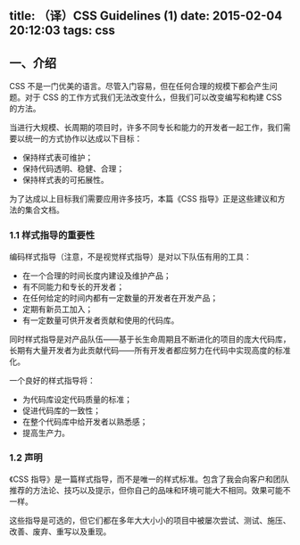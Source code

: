 title: （译）CSS Guidelines (1)
date: 2015-02-04 20:12:03
tags: css
---
## 一、介绍 ##
CSS 不是一门优美的语言。尽管入门容易，但在任何合理的规模下都会产生问题。对于 CSS 的工作方式我们无法改变什么，但我们可以改变编写和构建 CSS 的方法。

当进行大规模、长周期的项目时，许多不同专长和能力的开发者一起工作，我们需要以统一的方式协作以达成以下目标：

- 保持样式表可维护；
- 保持代码透明、稳健、合理；
- 保持样式表的可拓展性。

为了达成以上目标我们需要应用许多技巧，本篇《CSS 指导》正是这些建议和方法的集合文档。

### 1.1 样式指导的重要性 ###
编码样式指导（注意，不是视觉样式指导）是对以下队伍有用的工具：

- 在一个合理的时间长度内建设及维护产品；
- 有不同能力和专长的开发者；
- 在任何给定的时间内都有一定数量的开发者在开发产品；
- 定期有新员工加入；
- 有一定数量可供开发者贡献和使用的代码库。

同时样式指导是对产品队伍——基于长生命周期且不断进化的项目的庞大代码库，长期有大量开发者为此贡献代码——所有开发者都应努力在代码中实现高度的标准化。

一个良好的样式指导将：

- 为代码库设定代码质量的标准；
- 促进代码库的一致性；
- 在整个代码库中给开发者以熟悉感；
- 提高生产力。

### 1.2 声明 ###
《CSS 指导》是一篇样式指导，而不是唯一的样式标准。包含了我会向客户和团队推荐的方法论、技巧以及提示，但你自己的品味和环境可能大不相同。效果可能不一样。

这些指导是可选的，但它们都在多年大大小小的项目中被屡次尝试、测试、施压、改善、废弃、重写以及重现。